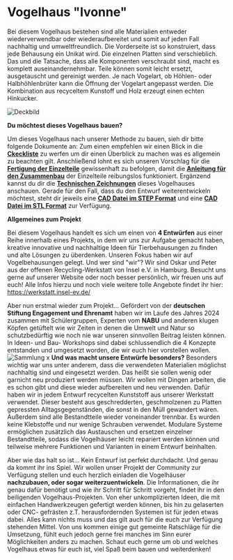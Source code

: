 # Vogelhaus "Ivonne"
Bei diesem Vogelhaus bestehen sind alle Materialien entweder wiederverwendbar oder wiederaufbereitet und somit auf jeden Fall nachhaltig und umweltfreundlich. Die Vorderseite ist so konstruiert, dass jede Behausung ein Unikat wird. Die einzelnen Platten sind verschieblich. Das und die Tatsache, dass alle Komponenten verschraubt sind, macht es komplett auseinandernehmbar. Teile können somit leicht ersetzt, ausgetauscht und gereinigt werden. Je nach Vogelart, ob Höhlen- oder Halbhöhlenbrüter kann die Öffnung der Vogelart angepasst werden. Die Kombination aus recyceltem Kunstoff und Holz erzeugt einen echten Hinkucker. 

![Deckbild](https://github.com/user-attachments/assets/0b7e2c4c-1637-4360-8e72-f03fff2ea9e2)

__Du möchtest dieses Vogelhaus bauen?__ 

Um dieses Vogelhaus nach unserer Methode zu bauen, sieh dir bitte folgende Dokumente an: 
Zum einen empfehlen wir einen Blick in die [__Ckeckliste__](./Documentation/Checkliste.md) zu werfen um dir einen Überblick zu machen was es allgemein zu beachten gilt. Anschließend lohnt es sich unseren Vorschlag für die [__Fertigung der Einzelteile__](./Documentation/Anleitung_Fertigung.md) gewissenhaft zu befolgen, damit die [__Anleitung für den Zusammenbau__](./Documentation/Anleitung_Aufbau.md) der Einzelteile reibungslos funktioniert. Ergänzend kannst du dir die [__Technischen Zeichnungen__](./Documentation/Vogelhaus_Ivonne_Technische_Zeichnungen.pdf) dieses Vogelhauses anschauen. Gerade für den Fall, dass du den Entwurf weiterentwickeln möchtest, steht dir jeweils eine [__CAD Datei im STEP Format__](./CAD/CAD_Ivonne_Vogelhaus.STEP) und eine
[__CAD Datei im STL Format__](./3D_printing/CAD_Ivonne_Vogelhaus.STL) zur Verfügung. 

__Allgemeines zum Projekt__

Bei diesem Vogelhaus handelt es sich um einen von __4 Entwürfen__ aus einer Reihe innerhalb eines Projekts, in dem wir uns zur Aufgabe gemacht haben, kreative innovative und nachhaltige Ideen für Tierbehausungen zu finden und alte Lösungen zu überdenken. Unseren Fokus haben wir auf Vogelbehausungen gelegt. Und wer sind "wir"? Wir sind Oskar und Peter aus der offenen Recycling-Werkstatt von Insel e.V. in Hamburg.
Besucht uns gerne auf unserer Website oder noch besser persönlich, wir freuen uns auf euch! 
Alle Infos hierzu und noch viele weitere tolle Angebote findet ihr hier: https://werkstatt.insel-ev.de/

Aber nun erstmal wieder zum Projekt...
Gefördert von der __deutschen Stiftung Engagement und Ehrenamt__ haben wir im Laufe des Jahres 2024 zusammen mit Schülergruppen, Experten vom __NABU__ und anderen klugen Köpfen getüftelt wie wir Zeiten in denen die Umwelt und Natur so schutzbedürftig wie noch nie war unseren sinnvollen Beitrag leisten können. In Ideen- und Bau- Workshops sind dabei schlussendlich die 4 Konzepte entstanden und umgesetzt worden, die wir euch hier vorstellen wollen. 
![Sammlung x](https://github.com/user-attachments/assets/305af566-5da0-48e9-8442-3328608e6a07)
__Und was macht unsere Entwürfe besonders?__
Besonders wichtig war uns unter anderem, dass die verwendeten Materialien möglichst nachhaltig sind und eingesetzt werden. Das heißt sie sollen wenig oder garnicht neu produziert werden müssen. Wir wollen mit Dingen arbeiten, die es schon gibt und diese wieder aufbereiten und neu verwenden. Dafür haben wir in jedem Entwurf recycelten Kunststoff aus unserer Werkstatt verwendet. Dieser besteht aus geschredderten, geschmolzenen zu Platten gepressten Alltagsgegenständen, die sonst in den Müll gewandert wären.  Außerdem sind alle Bestandtteile wieder voneinander trennbar. Es wurden keine Klebstoffe und nur wenige Schrauben verwendet. Modulare Systeme ermöglichen zusätzlich das Austauschen und ersetzen einzelner Bestandtteile, sodass die Vogelhäuser leicht repariert werden können und teilweise mehrere Funktionen und Varianten in einem Entwurf beinhalten.  

Aber wie das halt so ist... Kein Entwurf ist perfekt durchdacht. Und genau da kommt ihr ins Spiel. Wir wollen unser Projekt der Community zur Verfügung stellen und euch herzlich einladen die Vogelhäuser __nachzubauen, oder sogar weiterzuentwickeln__. Die Informationen, die  ihr genau dafür benötigt und wie ihr Schritt für Schritt vorgeht, findet ihr in den beiligenden Vogelhaus-Projekten. Von eher unkomplizierten Ideen, die mit einfachen Handwerkzeugen gefertigt werden können, bis hin zu gelaserten oder CNC- gefrästen z.T. herausfordernden Systemen ist für jeden etwas dabei. Alles kann nichts muss und das gilt auch für die euch zur Verfügung stehenden Mittel. Von uns kommen einige gut gemeinte Ratschläge für die Umsetzung, fühlt euch jedoch gerne frei manches im Sinn eurer Möglichkeiten anders zu machen. Schaut euch gerne um ob und welches Vogelhaus etwas für euch ist, viel Spaß beim bauen und weiterdenken! 



